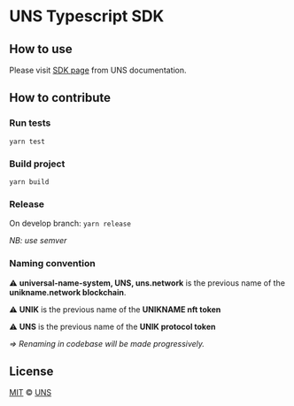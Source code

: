 # UNS Typescript SDK

## How to use

Please visit [SDK page](https://docs.uns.network/uns-usethenetwork/sdk.html) from UNS documentation.

## How to contribute

### Run tests

`yarn test`

### Build project

`yarn build`

### Release

On develop branch:
`yarn release`

_NB: use semver_

### Naming convention

⚠️ **universal-name-system, UNS, uns.network** is the previous name of the **unikname.network blockchain**.

⚠️ **UNIK** is the previous name of the **UNIKNAME nft token**

⚠️ **UNS** is the previous name of the **UNIK protocol token**

_=> Renaming in codebase will be made progressively._


## License

[MIT](LICENSE) © [UNS](https://unikname.com)

